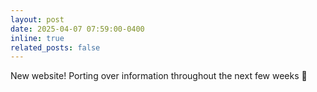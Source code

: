 ```yaml
---
layout: post
date: 2025-04-07 07:59:00-0400
inline: true
related_posts: false
---
```


New website! Porting over information throughout the next few weeks 🚧
